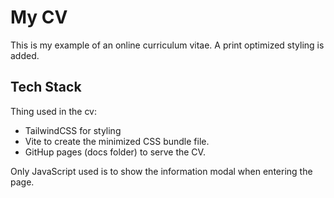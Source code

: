 # My CV

This is my example of an online curriculum vitae. A print optimized styling is added.

## Tech Stack

Thing used in the cv:

* TailwindCSS for styling
* Vite to create the minimized CSS bundle file.
* GitHup pages (docs folder) to serve the CV.

Only JavaScript used is to show the information modal when entering the page.

